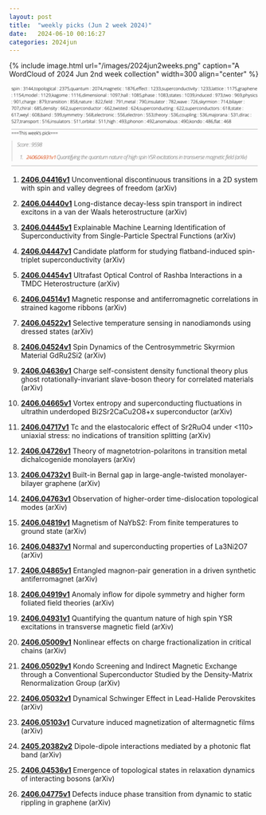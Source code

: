```yaml
---
layout: post
title:  "weekly picks (Jun 2 week 2024)"
date:   2024-06-10 00:16:27
categories: 2024jun
---
```



{% include image.html url="/images/2024jun2weeks.png" caption="A WordCloud of 2024 Jun 2nd week collection" width=300 align="center" %}

<img src="/images/2024jun2weeks-pick.png">




1. **[2406.04416v1](https://arxiv.org/abs/2406.04416)** Unconventional discontinuous transitions in a 2D system with spin and valley degrees of freedom (arXiv)

1. **[2406.04440v1](https://arxiv.org/abs/2406.04440)** Long-distance decay-less spin transport in indirect excitons in a van der Waals heterostructure (arXiv)

1. **[2406.04445v1](https://arxiv.org/abs/2406.04445)** Explainable Machine Learning Identification of Superconductivity from Single-Particle Spectral Functions (arXiv)

1. **[2406.04447v1](https://arxiv.org/abs/2406.04447)** Candidate platform for studying flatband-induced spin-triplet superconductivity (arXiv)

1. **[2406.04454v1](https://arxiv.org/abs/2406.04454)** Ultrafast Optical Control of Rashba Interactions in a TMDC Heterostructure (arXiv)

1. **[2406.04514v1](https://arxiv.org/abs/2406.04514)** Magnetic response and antiferromagnetic correlations in strained kagome ribbons (arXiv)

1. **[2406.04522v1](https://arxiv.org/abs/2406.04522)** Selective temperature sensing in nanodiamonds using dressed states (arXiv)

1. **[2406.04524v1](https://arxiv.org/abs/2406.04524)** Spin Dynamics of the Centrosymmetric Skyrmion Material GdRu2Si2 (arXiv)

1. **[2406.04636v1](https://arxiv.org/abs/2406.04636)** Charge self-consistent density functional theory plus ghost rotationally-invariant slave-boson theory for correlated materials (arXiv)

1. **[2406.04665v1](https://arxiv.org/abs/2406.04665)** Vortex entropy and superconducting fluctuations in ultrathin underdoped Bi2Sr2CaCu2O8+x superconductor (arXiv)

1. **[2406.04717v1](https://arxiv.org/abs/2406.04717)** Tc and the elastocaloric effect of Sr2RuO4 under <110> uniaxial stress: no indications of transition splitting (arXiv)

1. **[2406.04726v1](https://arxiv.org/abs/2406.04726)** Theory of magnetotrion-polaritons in transition metal dichalcogenide monolayers (arXiv)

1. **[2406.04732v1](https://arxiv.org/abs/2406.04732)** Built-in Bernal gap in large-angle-twisted monolayer-bilayer graphene (arXiv)

1. **[2406.04763v1](https://arxiv.org/abs/2406.04763)** Observation of higher-order time-dislocation topological modes (arXiv)


1. **[2406.04819v1](https://arxiv.org/abs/2406.04819)** Magnetism of NaYbS2: From finite temperatures to ground state (arXiv)

1. **[2406.04837v1](https://arxiv.org/abs/2406.04837)** Normal and superconducting properties of La3Ni2O7 (arXiv)

1. **[2406.04865v1](https://arxiv.org/abs/2406.04865)** Entangled magnon-pair generation in a driven synthetic antiferromagnet (arXiv)

1. **[2406.04919v1](https://arxiv.org/abs/2406.04919)** Anomaly inflow for dipole symmetry and higher form foliated field theories (arXiv)

1. **[2406.04931v1](https://arxiv.org/abs/2406.04931)** Quantifying the quantum nature of high spin YSR excitations in transverse magnetic field (arXiv)

1. **[2406.05009v1](https://arxiv.org/abs/2406.05009)** Nonlinear effects on charge fractionalization in critical chains (arXiv)

1. **[2406.05029v1](https://arxiv.org/abs/2406.05029)** Kondo Screening and Indirect Magnetic Exchange through a Conventional Superconductor Studied by the Density-Matrix Renormalization Group (arXiv)

1. **[2406.05032v1](https://arxiv.org/abs/2406.05032)** Dynamical Schwinger Effect in Lead-Halide Perovskites (arXiv)

1. **[2406.05103v1](https://arxiv.org/abs/2406.05103)** Curvature induced magnetization of altermagnetic films (arXiv)

1. **[2405.20382v2](https://arxiv.org/abs/2405.20382)** Dipole-dipole interactions mediated by a photonic flat band (arXiv)

1. **[2406.04536v1](https://arxiv.org/abs/2406.04536)** Emergence of topological states in relaxation dynamics of interacting bosons (arXiv)

1. **[2406.04775v1](https://arxiv.org/abs/2406.04775)** Defects induce phase transition from dynamic to static rippling in graphene (arXiv)

